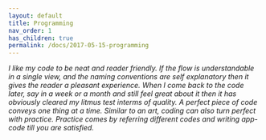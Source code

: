```yaml
---
layout: default
title: Programming
nav_order: 1
has_children: true
permalink: /docs/2017-05-15-programming
---
```



<em>I like my code to be neat and reader friendly. If the flow is understandable in a single view, and the naming conventions are self explanatory then it gives the reader a pleasant experience. When I come back to the code later, say in a week or a month and still feel great about it then it has obviously cleared my litmus test interms of quality. A perfect piece of code conveys one thing at a time. Similar to an art, coding can also turn perfect with practice. Practice comes by referring different codes and writing app-code till you are satisfied.  </em>
